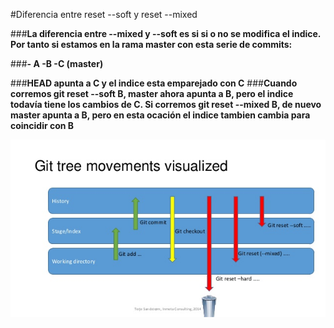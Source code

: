 #Diferencia entre reset --soft y reset --mixed

###**La diferencia entre --mixed y --soft es si si o no se modifica el indice. Por tanto si estamos en la rama master con esta serie de commits:**

###**- A -B -C (master)**

###**HEAD apunta a C y el indice esta emparejado con C**
###**Cuando corremos git reset --soft B, master ahora apunta a B, pero el indice todavía tiene los cambios de C. Si corremos git reset --mixed B, de nuevo master apunta a B, pero en esta ocación el indice tambien cambia para coincidir con B**

![alt text](https://github.com/EmilioSalgado/reset---soft-and---mixed/blob/master/image.jpg "Imagen de la tarea")

